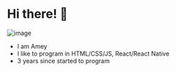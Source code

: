 # Hi there! 👋

![image](https://user-images.githubusercontent.com/74102654/109374762-ae299b80-78dd-11eb-9ba3-593cfdada6e9.png)

- I am Amey 
- I like to program in HTML/CSS/JS, React/React Native
- 3 years since started to program
